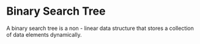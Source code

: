 # Binary Search Tree

A binary search tree is a non - linear data structure that stores a collection of data elements dynamically.
